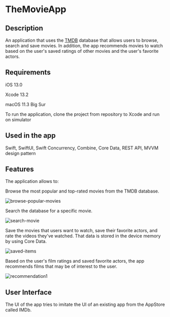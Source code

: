 # TheMovieApp

## Description

An application that uses the [TMDB](https://developers.themoviedb.org/3/getting-started/introduction) database that allows users to browse, search and save movies. In addition, the app recommends movies to watch based on the user's saved ratings of other movies and the user's favorite actors.

## Requirements

iOS 13.0

Xcode 13.2

macOS 11.3 Big Sur 

To run the application, clone the project from repository to Xcode and run on simulator


## Used in the app

Swift, SwiftUI, Swift Concurrency, Combine, Core Data, REST API, MVVM design pattern

## Features

The application allows to:

Browse the most popular and top-rated movies from the TMDB database.

![browse-popular-movies](https://github.com/Belijder/TheMovieApp/blob/master/BrowsePopular.gif)

Search the database for a specific movie.

![search-movie](https://github.com/Belijder/TheMovieApp/blob/master/BrowseTopRated.gif)

Save the movies that users want to watch, save their favorite actors, and rate the videos they've watched. 
That data is stored in the device memory by using Core Data.

![saved-items](https://github.com/Belijder/TheMovieApp/blob/master/SavedItems.gif)

Based on the user's film ratings and saved favorite actors, the app recommends films that may be of interest to the user.

![recommendation1](https://github.com/Belijder/TheMovieApp/blob/master/YouMightAlsoLike.gif)

## User Interface
The UI of the app tries to imitate the UI of an existing app from the AppStore called IMDb.
